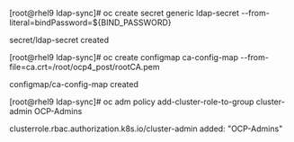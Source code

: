 [root@rhel9 ldap-sync]# oc create secret generic ldap-secret --from-literal=bindPassword=${BIND_PASSWORD}

secret/ldap-secret created

[root@rhel9 ldap-sync]# oc create configmap ca-config-map --from-file=ca.crt=/root/ocp4_post/rootCA.pem

configmap/ca-config-map created

[root@rhel9 ldap-sync]# oc adm policy add-cluster-role-to-group cluster-admin OCP-Admins

clusterrole.rbac.authorization.k8s.io/cluster-admin added: "OCP-Admins"

